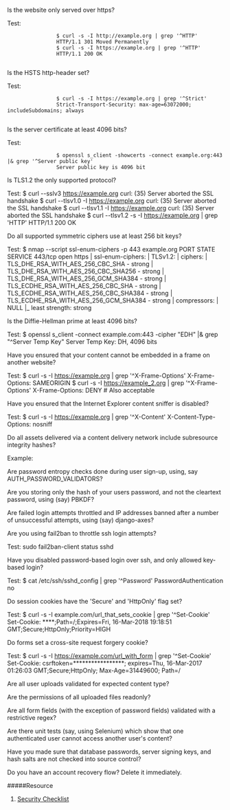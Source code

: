 Is the website only served over https? 

Test:
```
                $ curl -s -I http://example.org | grep '^HTTP'
                HTTP/1.1 301 Moved Permanently
                $ curl -s -I https://example.org | grep '^HTTP'
                HTTP/1.1 200 OK
              
  ```
Is the HSTS http-header set? 

Test:
```
                $ curl -s -I https://example.org | grep '^Strict'
                Strict-Transport-Security: max-age=63072000; includeSubdomains; always
              
```

Is the server certificate at least 4096 bits? 

Test:
```
                $ openssl s_client -showcerts -connect example.org:443 |& grep '^Server public key'
                Server public key is 4096 bit

```

Is TLS1.2 the only supported protocol? 

Test:
		$ curl --sslv3 https://example.org
		curl: (35) Server aborted the SSL handshake
		$ curl --tlsv1.0 -I https://example.org
		curl: (35) Server aborted the SSL handshake
		$ curl --tlsv1.1 -I https://example.org
		curl: (35) Server aborted the SSL handshake
		$ curl --tlsv1.2 -s -I https://example.org | grep 'HTTP'
		HTTP/1.1 200 OK
              
Do all supported symmetric ciphers use at least 256 bit keys? 

Test:
              $ nmap --script ssl-enum-ciphers -p 443 example.org
              PORT    STATE SERVICE
              443/tcp open  https
              | ssl-enum-ciphers:
              |   TLSv1.2:
              |     ciphers:
              |       TLS_DHE_RSA_WITH_AES_256_CBC_SHA - strong
              |       TLS_DHE_RSA_WITH_AES_256_CBC_SHA256 - strong
              |       TLS_DHE_RSA_WITH_AES_256_GCM_SHA384 - strong
              |       TLS_ECDHE_RSA_WITH_AES_256_CBC_SHA - strong
              |       TLS_ECDHE_RSA_WITH_AES_256_CBC_SHA384 - strong
              |       TLS_ECDHE_RSA_WITH_AES_256_GCM_SHA384 - strong
              |     compressors:
              |       NULL
              |_  least strength: strong              
            
Is the Diffie-Hellman prime at least 4096 bits? 

Test:
                $ openssl s_client -connect example.com:443 -cipher "EDH" |& grep "^Server Temp Key"
                Server Temp Key: DH, 4096 bits
              
Have you ensured that your content cannot be embedded in a frame on another website? 

Test:
                $ curl -s -I https://example.org | grep '^X-Frame-Options'
                X-Frame-Options: SAMEORIGIN
                $ curl -s -I https://example_2.org | grep '^X-Frame-Options' 
                X-Frame-Options: DENY # Also acceptable
              
Have you ensured that the Internet Explorer content sniffer is disabled? 

Test:
                $ curl -s -I https://example.org | grep '^X-Content'
                X-Content-Type-Options: nosniff
              
Do all assets delivered via a content delivery network include subresource integrity hashes? 

Example: 
<link rel="stylesheet" href="https://maxcdn.bootstrapcdn.com/bootstrap/4.0.0-alpha.2/css/bootstrap.min.css" integrity="sha384-y3tfxAZXuh4HwSYylfB+J125MxIs6mR5FOHamPBG064zB+AFeWH94NdvaCBm8qnd" crossorigin="anonymous">
Are password entropy checks done during user sign-up, using, say AUTH_PASSWORD_VALIDATORS? 

Are you storing only the hash of your users password, and not the cleartext password, using (say) PBKDF? 

Are failed login attempts throttled and IP addresses banned after a number of unsuccessful attempts, using (say) django-axes? 

Are you using fail2ban to throttle ssh login attempts? 

Test:
                sudo fail2ban-client status sshd
              
Have you disabled password-based login over ssh, and only allowed key-based login? 

Test:
                $ cat /etc/ssh/sshd_config  | grep '^Password'
                PasswordAuthentication no
              
Do session cookies have the 'Secure' and 'HttpOnly' flag set? 

Test:
                $ curl -s -I example.com/url_that_sets_cookie | grep '^Set-Cookie'
                Set-Cookie: ****;Path=/;Expires=Fri, 16-Mar-2018 19:18:51 GMT;Secure;HttpOnly;Priority=HIGH
              
Do forms set a cross-site request forgery cookie? 

Test:
		$ curl -s -I https://example.com/url_with_form | grep '^Set-Cookie'
		Set-Cookie: csrftoken=*****************; expires=Thu, 16-Mar-2017 01:26:03 GMT;Secure;HttpOnly; Max-Age=31449600; Path=/
	      
Are all user uploads validated for expected content type? 

Are the permissions of all uploaded files readonly? 

Are all form fields (with the exception of password fields) validated with a restrictive regex? 

Are there unit tests (say, using Selenium) which show that one authenticated user cannot access another user's content? 

Have you made sure that database passwords, server signing keys, and hash salts are not checked into source control? 

Do you have an account recovery flow? Delete it immediately. 

#####Resource
1. [Security Checklist](https://securitychecklist.org/)
